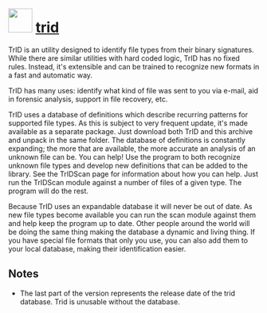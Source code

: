 # <img src="https://cdn.rawgit.com/majkinetor/chocolatey/master/trid/icon.jpg" width="48" height="48"/> [trid](https://chocolatey.org/packages/trid)

TrID is an utility designed to identify file types from their binary signatures. While there are similar utilities with hard coded logic, TrID has no fixed rules. Instead, it's extensible and can be trained to recognize new formats in a fast and automatic way.

TrID has many uses: identify what kind of file was sent to you via e-mail, aid in forensic analysis, support in file recovery, etc.

TrID uses a database of definitions which describe recurring patterns for supported file types. As this is subject to very frequent update, it's made available as a separate package. Just download both TrID and this archive and unpack in the same folder.
The database of definitions is constantly expanding; the more that are available, the more accurate an analysis of an unknown file can be. You can help! Use the program to both recognize unknown file types and develop new definitions that can be added to the library. See the TrIDScan page for information about how you can help. Just run the TrIDScan module against a number of files of a given type. The program will do the rest.

Because TrID uses an expandable database it will never be out of date. As new file types become available you can run the scan module against them and help keep the program up to date. Other people around the world will be doing the same thing making the database a dynamic and living thing. If you have special file formats that only you use, you can also add them to your local database, making their identification easier.

## Notes

- The last part of the version represents the release date of the trid database. Trid is unusable without the database.